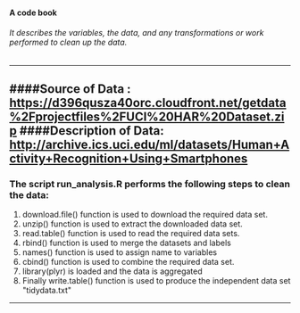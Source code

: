 #### A code book 
###### It describes the variables, the data, and any transformations or work  performed to clean up the data. 
-----------------------------------------------------------------------------------------------------------------------------
####Source of Data : https://d396qusza40orc.cloudfront.net/getdata%2Fprojectfiles%2FUCI%20HAR%20Dataset.zip
####Description of Data: http://archive.ics.uci.edu/ml/datasets/Human+Activity+Recognition+Using+Smartphones
-----------------------------------------------------------------------------------------------------------------------------
### The script run_analysis.R performs the following steps to clean the data: 

1. download.file() function is used to download the required data set.
2. unzip() function is used to extract the downloaded data set.
3. read.table() function is used to read the required data sets.
4. rbind() function is used to merge the datasets and labels
5. names() function is used to assign name to variables
6. cbind() function is used to combine the required data set.
7. library(plyr) is loaded and the data is aggregated
8. Finally write.table() function is used to produce the independent data set "tidydata.txt"
----------------------------------------------------------------------------------------------------------------------------





